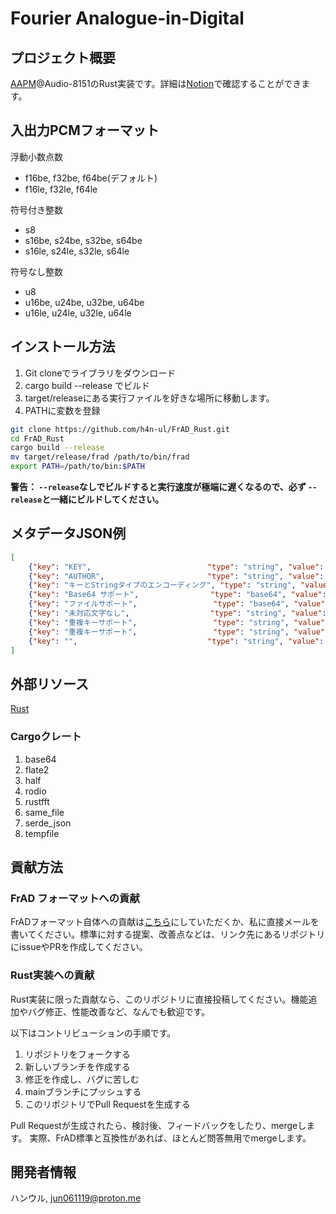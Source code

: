 # Fourier Analogue-in-Digital

## プロジェクト概要

[AAPM](https://mikhael-openworkspace.notion.site/Project-Archivist-e512fa7a21474ef6bdbd615a424293cf)@Audio-8151のRust実装です。詳細は[Notion](https://mikhael-openworkspace.notion.site/Fourier-Analogue-in-Digital-d170c1760cbf4bb4aaea9b1f09b7fead?pvs=4)で確認することができます。

## 入出力PCMフォーマット

浮動小数点数

- f16be, f32be, f64be(デフォルト)
- f16le, f32le, f64le

符号付き整数

- s8
- s16be, s24be, s32be, s64be
- s16le, s24le, s32le, s64le

符号なし整数

- u8
- u16be, u24be, u32be, u64be
- u16le, u24le, u32le, u64le

## インストール方法

1. Git cloneでライブラリをダウンロード
2. cargo build --release でビルド
3. target/releaseにある実行ファイルを好きな場所に移動します。
4. PATHに変数を登録

```bash
git clone https://github.com/h4n-ul/FrAD_Rust.git
cd FrAD_Rust
cargo build --release
mv target/release/frad /path/to/bin/frad
export PATH=/path/to/bin:$PATH
```

**警告： `--release`なしでビルドすると実行速度が極端に遅くなるので、必ず `--release`と一緒にビルドしてください。**

## メタデータJSON例

```json
[
    {"key": "KEY",                          "type": "string", "value": "VALUE"},
    {"key": "AUTHOR",                       "type": "string", "value": "ハンウル"},
    {"key": "キーとStringタイプのエンコーディング", "type": "string", "value": "UTF-8"},
    {"key": "Base64 サポート",                "type": "base64", "value": "QmFzZTY044Gu5L6L"},
    {"key": "ファイルサポート",                 "type": "base64", "value": "5pyA5aSnMjU2IFRpQuOBvuOBp+OCteODneODvOODiA=="},
    {"key": "未対応文字なし",                  "type": "string", "value": "Unicodeにあるどの文字でも互換性があります！"},
    {"key": "重複キーサポート",                 "type": "string", "value": "キーが重複するようにすると？"},
    {"key": "重複キーサポート",                 "type": "string", "value": "パンパカパーン！"},
    {"key": "",                             "type": "string", "value": "キーなしのメタデータもサポート"}
]
```

## 外部リソース

[Rust](https://github.com/rust-lang/rust)

### Cargoクレート

1. base64
2. flate2
3. half
4. rodio
5. rustfft
6. same_file
7. serde_json
8. tempfile

## 貢献方法

### FrAD フォーマットへの貢献

FrADフォーマット自体への貢献は[こちら](https://github.com/h4n-ul/Fourier_Analogue-in-Digital)にしていただくか、私に直接メールを書いてください。標準に対する提案、改善点などは、リンク先にあるリポジトリにissueやPRを作成してください。

### Rust実装への貢献

Rust実装に限った貢献なら、このリポジトリに直接投稿してください。機能追加やバグ修正、性能改善など、なんでも歓迎です。

以下はコントリビューションの手順です。

1. リポジトリをフォークする
2. 新しいブランチを作成する
3. 修正を作成し、バグに苦しむ
4. mainブランチにプッシュする
5. このリポジトリでPull Requestを生成する

Pull Requestが生成されたら、検討後、フィードバックをしたり、mergeします。 実際、FrAD標準と互換性があれば、ほとんど問答無用でmergeします。

## 開発者情報

ハンウル, <jun061119@proton.me>
